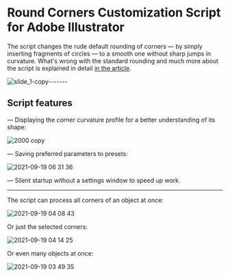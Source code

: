 # Round Corners Customization Script for Adobe Illustrator

The script changes the rude default rounding of corners — by simply inserting fragments of circles — to a smooth one without sharp jumps in curvature. What's wrong with the standard rounding and much more about the script is explained in detail [in the article](https://medium.com/@kefiijrw/smooth-corner-rounding-in-adobe-illustrator-94003145a7bf).

![slide_1-copy-------](https://user-images.githubusercontent.com/8041203/194974425-19fcffdd-2125-452f-9ce7-a5fa4c431016.gif)



## Script features

— Displaying the corner curvature profile for a better understanding of its shape:

![2000 copy](https://user-images.githubusercontent.com/8041203/194973297-a08809bd-ad28-43dd-889d-b8a290c8583c.gif)

— Saving preferred parameters to presets:

![2021-09-19 06 31 36](https://user-images.githubusercontent.com/8041203/194973001-5afc521f-4249-46e7-8549-996e7be089de.gif)

— Silent startup without a settings window to speed up work.

-------

The script can process all corners of an object at once:

![2021-09-19 04 08 43](https://user-images.githubusercontent.com/8041203/194973053-616efb4a-6d46-48e6-aafc-6c01bba0b25b.gif)


Or just the selected corners:

![2021-09-19 04 14 25](https://user-images.githubusercontent.com/8041203/194973026-e81900e9-0bf6-4edd-aca7-3310929afa7f.gif)


Or even many objects at once:

![2021-09-19 03 49 35](https://user-images.githubusercontent.com/8041203/194972959-0f1f1fa2-bd03-479b-84a9-173d6179a123.gif)
